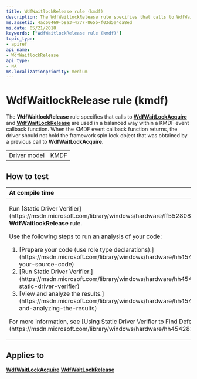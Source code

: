 ```yaml
---
title: WdfWaitlockRelease rule (kmdf)
description: The WdfWaitlockRelease rule specifies that calls to WdfWaitLockAcquire and WdfWaitLockRelease are used in a balanced way within a KMDF event callback function.
ms.assetid: 4ac60469-b9a3-4777-865b-f03d5a4da8ed
ms.date: 05/21/2018
keywords: ["WdfWaitlockRelease rule (kmdf)"]
topic_type:
- apiref
api_name:
- WdfWaitlockRelease
api_type:
- NA
ms.localizationpriority: medium
---
```


# WdfWaitlockRelease rule (kmdf)


The **WdfWaitlockRelease** rule specifies that calls to [**WdfWaitLockAcquire**](https://msdn.microsoft.com/library/windows/hardware/ff551168) and [**WdfWaitLockRelease**](https://msdn.microsoft.com/library/windows/hardware/ff551173) are used in a balanced way within a KMDF event callback function. When the KMDF event callback function returns, the driver should not hold the framework spin lock object that was obtained by a previous call to **WdfWaitLockAcquire**.

|              |      |
|--------------|------|
| Driver model | KMDF |

How to test
-----------

<table>
<colgroup>
<col width="100%" />
</colgroup>
<thead>
<tr class="header">
<th align="left">At compile time</th>
</tr>
</thead>
<tbody>
<tr class="odd">
<td align="left"><p>Run [Static Driver Verifier](https://msdn.microsoft.com/library/windows/hardware/ff552808) and specify the <strong>WdfWaitlockRelease</strong> rule.</p>
Use the following steps to run an analysis of your code:
<ol>
<li>[Prepare your code (use role type declarations).](https://msdn.microsoft.com/library/windows/hardware/hh454281#preparing-your-source-code)</li>
<li>[Run Static Driver Verifier.](https://msdn.microsoft.com/library/windows/hardware/hh454281#running-static-driver-verifier)</li>
<li>[View and analyze the results.](https://msdn.microsoft.com/library/windows/hardware/hh454281#viewing-and-analyzing-the-results)</li>
</ol>
<p>For more information, see [Using Static Driver Verifier to Find Defects in Drivers](https://msdn.microsoft.com/library/windows/hardware/hh454281).</p></td>
</tr>
</tbody>
</table>

Applies to
----------

[**WdfWaitLockAcquire**](https://msdn.microsoft.com/library/windows/hardware/ff551168)
[**WdfWaitLockRelease**](https://msdn.microsoft.com/library/windows/hardware/ff551173)
 

 





